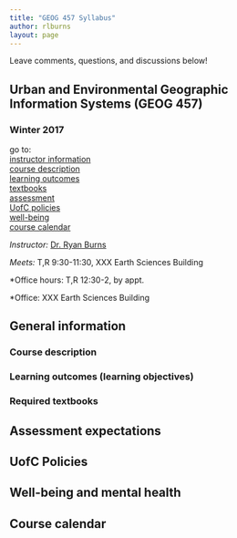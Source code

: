 ```yaml
---
title: "GEOG 457 Syllabus"
author: rlburns
layout: page
---
```

Leave comments, questions, and discussions below!

## Urban and Environmental Geographic Information Systems (GEOG 457)   
### Winter 2017

go to:  
[instructor information](#instructor)   
[course description](#description)   
[learning outcomes](#outcomes)   
[textbooks](#texts)   
[assessment](#assessment)   
[UofC policies](#policies)   
[well-being](#well-being)   
[course calendar](#calendar)   

<a name="instructor"> </a>

*Instructor:* [Dr. Ryan Burns](mailto:ryan.burns1@ucalgary.ca)

*Meets:* T,R 9:30-11:30, XXX Earth Sciences Building

*Office hours: T,R 12:30-2, by appt.

*Office: XXX Earth Sciences Building

## General information

<a name="description"> </a>

### Course description

<a name="outcomes"> </a>

### Learning outcomes (learning objectives)

<a name="texts"> </a>

### Required textbooks

<a name="assessment"> </a>

## Assessment expectations

<a name="policies"> </a>

## UofC Policies

<a name="well-being"> </a>

## Well-being and mental health

<a name="calendar"> </a>

## Course calendar